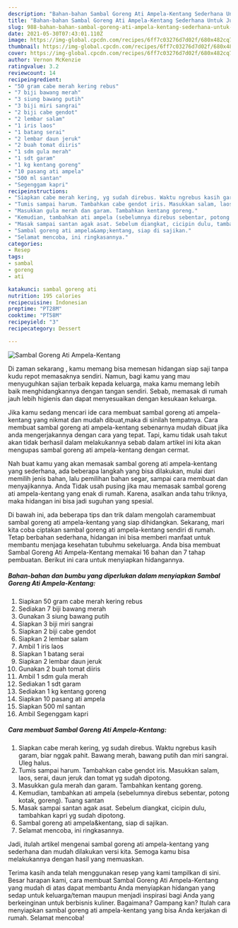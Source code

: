 ```yaml
---
description: "Bahan-bahan Sambal Goreng Ati Ampela-Kentang Sederhana Untuk Jualan"
title: "Bahan-bahan Sambal Goreng Ati Ampela-Kentang Sederhana Untuk Jualan"
slug: 988-bahan-bahan-sambal-goreng-ati-ampela-kentang-sederhana-untuk-jualan
date: 2021-05-30T07:43:01.110Z
image: https://img-global.cpcdn.com/recipes/6ff7c03276d7d02f/680x482cq70/sambal-goreng-ati-ampela-kentang-foto-resep-utama.jpg
thumbnail: https://img-global.cpcdn.com/recipes/6ff7c03276d7d02f/680x482cq70/sambal-goreng-ati-ampela-kentang-foto-resep-utama.jpg
cover: https://img-global.cpcdn.com/recipes/6ff7c03276d7d02f/680x482cq70/sambal-goreng-ati-ampela-kentang-foto-resep-utama.jpg
author: Vernon McKenzie
ratingvalue: 3.2
reviewcount: 14
recipeingredient:
- "50 gram cabe merah kering rebus"
- "7 biji bawang merah"
- "3 siung bawang putih"
- "3 biji miri sangrai"
- "2 biji cabe gendot"
- "2 lembar salam"
- "1 iris laos"
- "1 batang serai"
- "2 lembar daun jeruk"
- "2 buah tomat diiris"
- "1 sdm gula merah"
- "1 sdt garam"
- "1 kg kentang goreng"
- "10 pasang ati ampela"
- "500 ml santan"
- "Segenggam kapri"
recipeinstructions:
- "Siapkan cabe merah kering, yg sudah direbus. Waktu ngrebus kasih garam, biar nggak pahit. Bawang merah, bawang putih dan miri sangrai. Uleg halus."
- "Tumis sampai harum. Tambahkan cabe gendot iris. Masukkan salam, laos, serai, daun jeruk dan tomat yg sudah dipotong."
- "Masukkan gula merah dan garam. Tambahkan kentang goreng."
- "Kemudian, tambahkan ati ampela (sebelumnya direbus sebentar, potong kotak, goreng). Tuang santan"
- "Masak sampai santan agak asat. Sebelum diangkat, cicipin dulu, tambahkan kapri yg sudah dipotong."
- "Sambal goreng ati ampela&amp;kentang, siap di sajikan."
- "Selamat mencoba, ini ringkasannya."
categories:
- Resep
tags:
- sambal
- goreng
- ati

katakunci: sambal goreng ati 
nutrition: 195 calories
recipecuisine: Indonesian
preptime: "PT28M"
cooktime: "PT58M"
recipeyield: "3"
recipecategory: Dessert

---
```



![Sambal Goreng Ati Ampela-Kentang](https://img-global.cpcdn.com/recipes/6ff7c03276d7d02f/680x482cq70/sambal-goreng-ati-ampela-kentang-foto-resep-utama.jpg)

Di zaman  sekarang , kamu memang bisa memesan hidangan siap saji tanpa kudu repot memasaknya sendiri. Namun, bagi kamu yang mau menyuguhkan sajian terbaik kepada keluarga, maka kamu memang lebih baik menghidangkannya dengan tangan sendiri. Sebab, memasak di rumah jauh lebih higienis dan dapat menyesuaikan dengan kesukaan keluarga.

Jika kamu sedang mencari ide cara membuat sambal goreng ati ampela-kentang yang nikmat dan mudah dibuat,maka di sinilah tempatnya. Cara membuat sambal goreng ati ampela-kentang  sebenarnya mudah dibuat jika anda mengerjakannya dengan cara yang tepat. Tapi, kamu tidak usah takut akan tidak berhasil dalam melakukannya 
sebab dalam artikel ini kita akan mengupas sambal goreng ati ampela-kentang dengan cermat.  



Nah buat kamu yang akan memasak sambal goreng ati ampela-kentang yang sederhana, ada beberapa langkah yang bisa dilakukan, mulai dari memilih jenis bahan, lalu pemilihan bahan segar, sampai cara membuat dan menyajikannya. Anda Tidak usah pusing jika mau memasak sambal goreng ati ampela-kentang yang enak di rumah. Karena, asalkan anda  tahu triknya, maka hidangan ini bisa jadi suguhan yang spesial.

Di bawah ini, ada beberapa tips dan trik dalam mengolah caramembuat sambal goreng ati ampela-kentang yang siap dihidangkan. Sekarang, mari kita coba ciptakan sambal goreng ati ampela-kentang sendiri di rumah. Tetap berbahan sederhana, hidangan ini bisa memberi manfaat untuk membantu menjaga kesehatan tubuhmu sekeluarga. Anda bisa membuat Sambal Goreng Ati Ampela-Kentang memakai 16 bahan dan 7 tahap pembuatan. Berikut ini cara untuk menyiapkan hidangannya.

<!--inarticleads1-->

##### Bahan-bahan dan bumbu yang diperlukan dalam menyiapkan Sambal Goreng Ati Ampela-Kentang:

1. Siapkan 50 gram cabe merah kering rebus
1. Sediakan 7 biji bawang merah
1. Gunakan 3 siung bawang putih
1. Siapkan 3 biji miri sangrai
1. Siapkan 2 biji cabe gendot
1. Siapkan 2 lembar salam
1. Ambil 1 iris laos
1. Siapkan 1 batang serai
1. Siapkan 2 lembar daun jeruk
1. Gunakan 2 buah tomat diiris
1. Ambil 1 sdm gula merah
1. Sediakan 1 sdt garam
1. Sediakan 1 kg kentang goreng
1. Siapkan 10 pasang ati ampela
1. Siapkan 500 ml santan
1. Ambil Segenggam kapri




<!--inarticleads2-->

##### Cara membuat Sambal Goreng Ati Ampela-Kentang:

1. Siapkan cabe merah kering, yg sudah direbus. Waktu ngrebus kasih garam, biar nggak pahit. Bawang merah, bawang putih dan miri sangrai. Uleg halus.
1. Tumis sampai harum. Tambahkan cabe gendot iris. Masukkan salam, laos, serai, daun jeruk dan tomat yg sudah dipotong.
1. Masukkan gula merah dan garam. Tambahkan kentang goreng.
1. Kemudian, tambahkan ati ampela (sebelumnya direbus sebentar, potong kotak, goreng). Tuang santan
1. Masak sampai santan agak asat. Sebelum diangkat, cicipin dulu, tambahkan kapri yg sudah dipotong.
1. Sambal goreng ati ampela&amp;kentang, siap di sajikan.
1. Selamat mencoba, ini ringkasannya.




Jadi, itulah artikel mengenai  sambal goreng ati ampela-kentang  yang sederhana dan mudah dilakukan versi kita. Semoga kamu bisa melakukannya dengan hasil yang memuaskan. 

Terima kasih anda telah menggunakan resep yang kami tampilkan di sini. Besar harapan kami, cara membuat  Sambal Goreng Ati Ampela-Kentang yang mudah di atas dapat membantu Anda menyiapkan hidangan yang sedap untuk keluarga/teman maupun menjadi inspirasi bagi Anda yang berkeinginan untuk berbisnis kuliner. Bagaimana? Gampang kan? Itulah cara menyiapkan sambal goreng ati ampela-kentang yang bisa Anda kerjakan di rumah. Selamat mencoba!

